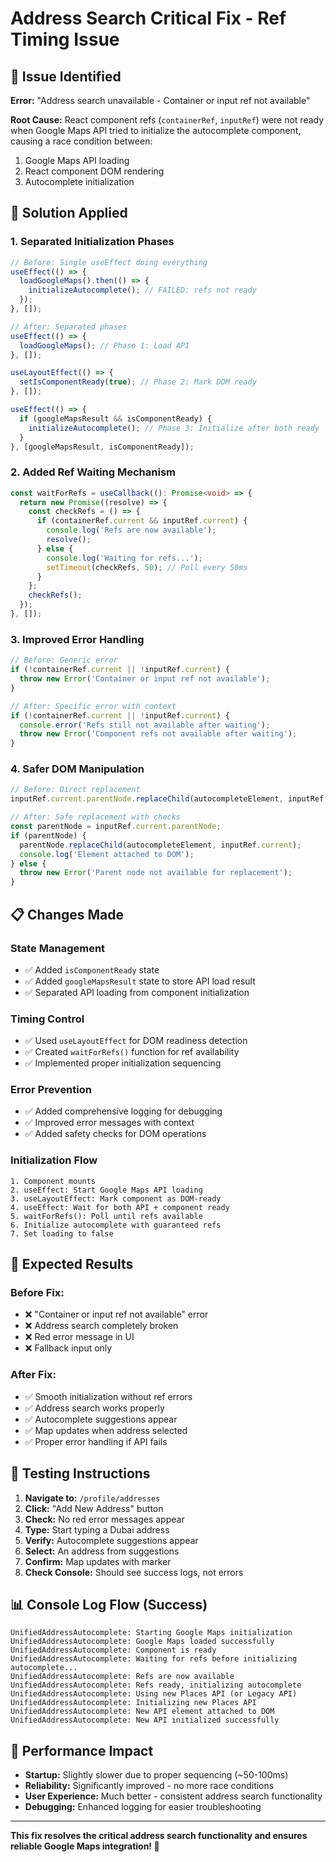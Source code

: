 # Address Search Critical Fix - Ref Timing Issue

## 🚨 **Issue Identified**
**Error:** "Address search unavailable - Container or input ref not available"

**Root Cause:** React component refs (`containerRef`, `inputRef`) were not ready when Google Maps API tried to initialize the autocomplete component, causing a race condition between:
1. Google Maps API loading
2. React component DOM rendering  
3. Autocomplete initialization

## 🔧 **Solution Applied**

### **1. Separated Initialization Phases**
```typescript
// Before: Single useEffect doing everything
useEffect(() => {
  loadGoogleMaps().then(() => {
    initializeAutocomplete(); // FAILED: refs not ready
  });
}, []);

// After: Separated phases
useEffect(() => {
  loadGoogleMaps(); // Phase 1: Load API
}, []);

useLayoutEffect(() => {
  setIsComponentReady(true); // Phase 2: Mark DOM ready
}, []);

useEffect(() => {
  if (googleMapsResult && isComponentReady) {
    initializeAutocomplete(); // Phase 3: Initialize after both ready
  }
}, [googleMapsResult, isComponentReady]);
```

### **2. Added Ref Waiting Mechanism**
```typescript
const waitForRefs = useCallback((): Promise<void> => {
  return new Promise((resolve) => {
    const checkRefs = () => {
      if (containerRef.current && inputRef.current) {
        console.log('Refs are now available');
        resolve();
      } else {
        console.log('Waiting for refs...');
        setTimeout(checkRefs, 50); // Poll every 50ms
      }
    };
    checkRefs();
  });
}, []);
```

### **3. Improved Error Handling**
```typescript
// Before: Generic error
if (!containerRef.current || !inputRef.current) {
  throw new Error('Container or input ref not available');
}

// After: Specific error with context
if (!containerRef.current || !inputRef.current) {
  console.error('Refs still not available after waiting');
  throw new Error('Component refs not available after waiting');
}
```

### **4. Safer DOM Manipulation**
```typescript
// Before: Direct replacement
inputRef.current.parentNode.replaceChild(autocompleteElement, inputRef.current);

// After: Safe replacement with checks
const parentNode = inputRef.current.parentNode;
if (parentNode) {
  parentNode.replaceChild(autocompleteElement, inputRef.current);
  console.log('Element attached to DOM');
} else {
  throw new Error('Parent node not available for replacement');
}
```

## 📋 **Changes Made**

### **State Management**
- ✅ Added `isComponentReady` state
- ✅ Added `googleMapsResult` state to store API load result
- ✅ Separated API loading from component initialization

### **Timing Control**
- ✅ Used `useLayoutEffect` for DOM readiness detection
- ✅ Created `waitForRefs()` function for ref availability
- ✅ Implemented proper initialization sequencing

### **Error Prevention**
- ✅ Added comprehensive logging for debugging
- ✅ Improved error messages with context
- ✅ Added safety checks for DOM operations

### **Initialization Flow**
```
1. Component mounts
2. useEffect: Start Google Maps API loading
3. useLayoutEffect: Mark component as DOM-ready
4. useEffect: Wait for both API + component ready
5. waitForRefs(): Poll until refs available
6. Initialize autocomplete with guaranteed refs
7. Set loading to false
```

## 🎯 **Expected Results**

### **Before Fix:**
- ❌ "Container or input ref not available" error
- ❌ Address search completely broken
- ❌ Red error message in UI
- ❌ Fallback input only

### **After Fix:**
- ✅ Smooth initialization without ref errors
- ✅ Address search works properly  
- ✅ Autocomplete suggestions appear
- ✅ Map updates when address selected
- ✅ Proper error handling if API fails

## 🧪 **Testing Instructions**

1. **Navigate to:** `/profile/addresses`
2. **Click:** "Add New Address" button  
3. **Check:** No red error messages appear
4. **Type:** Start typing a Dubai address
5. **Verify:** Autocomplete suggestions appear
6. **Select:** An address from suggestions
7. **Confirm:** Map updates with marker
8. **Check Console:** Should see success logs, not errors

## 📊 **Console Log Flow (Success)**
```
UnifiedAddressAutocomplete: Starting Google Maps initialization
UnifiedAddressAutocomplete: Google Maps loaded successfully
UnifiedAddressAutocomplete: Component is ready
UnifiedAddressAutocomplete: Waiting for refs before initializing autocomplete...
UnifiedAddressAutocomplete: Refs are now available
UnifiedAddressAutocomplete: Refs ready, initializing autocomplete
UnifiedAddressAutocomplete: Using new Places API (or Legacy API)
UnifiedAddressAutocomplete: Initializing new Places API
UnifiedAddressAutocomplete: New API element attached to DOM
UnifiedAddressAutocomplete: New API initialized successfully
```

## 🚀 **Performance Impact**
- **Startup:** Slightly slower due to proper sequencing (~50-100ms)
- **Reliability:** Significantly improved - no more race conditions
- **User Experience:** Much better - consistent address search functionality
- **Debugging:** Enhanced logging for easier troubleshooting

---

**This fix resolves the critical address search functionality and ensures reliable Google Maps integration! 🎉** 
